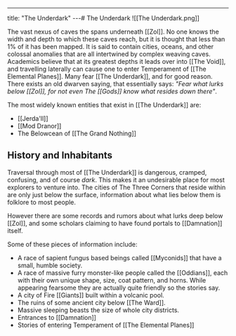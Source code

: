 ---
title: "The Underdark"
---# The Underdark
![[The Underdark.png]]

The vast nexus of caves the spans underneath [[Zol]]. No one knows the width and depth to which these caves reach, but it is thought that less than 1% of it has been mapped. It is said to contain cities, oceans, and other colossal anomalies that are all intertwined by complex weaving caves. Academics believe that at its greatest depths it leads over into [[The Void]], and travelling laterally can cause one to enter Temperament of [[The Elemental Planes]]. Many fear [[The Underdark]], and for good reason. There exists an old dwarven saying, that essentially says: *"Fear what lurks below [[Zol]], for not even The [[Gods]] know what resides down there"*.

The most widely known entities that exist in [[The Underdark]] are:
- [[Jerda'll]]
- [[Mod Dranor]]
- The Belowcean of [[The Grand Nothing]]

## History and Inhabitants
Traversal through most of [[The Underdark]] is dangerous, cramped, confusing, and of course *dark*. This makes it an undesirable place for most explorers to venture into. The cities of The Three Corners that reside within are only just below the surface, information about what lies below them is folklore to most people.

However there are some records and rumors about what lurks deep below [[Zol]], and some scholars claiming to have found portals to [[Damnation]] itself.

Some of these pieces of information include:
- A race of sapient fungus based beings called [[Myconids]] that have a small, humble society.
- A race of massive furry monster-like people called the [[Oddians]], each with their own unique shape, size, coat pattern, and horns. While appearing fearsome they are actually quite friendly so the stories say.
- A city of Fire [[Giants]] built within a volcanic pool.
- The ruins of some ancient city below [[The Ward]].
- Massive sleeping beasts the size of whole city districts.
- Entrances to [[Damnation]]
- Stories of entering Temperament of [[The Elemental Planes]] 